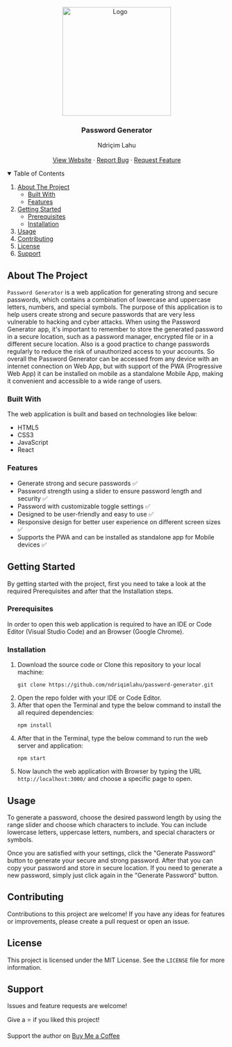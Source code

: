 <!-- PROJECT LOGO -->
<p align="center">
  <img src="https://github.com/ndriqimlahu/ndriqim-lahu-portfolio/blob/main/assets/portfolio/ComingSoon.png" alt="Logo" width="250" height="250">
  <h3 align="center">Password Generator</h3>
  <p align="center">
    Ndriçim Lahu
    <br>
    <br>
    <a href="https://ndriqimlahu.github.io/password-generator">View Website</a>
    ·
    <a href="https://github.com/ndriqimlahu/password-generator/issues">Report Bug</a>
    ·
    <a href="https://github.com/ndriqimlahu/password-generator/issues">Request Feature</a>
  </p>
</p>

<!-- TABLE OF CONTENTS -->
<details open="open">
  <summary>Table of Contents</summary>
  <ol>
    <li>
      <a href="#about-the-project">About The Project</a>
      <ul>
        <li><a href="#built-with">Built With</a></li>
        <li><a href="#built-with">Features</a></li>
      </ul>
    </li>
    <li>
      <a href="#getting-started">Getting Started</a>
      <ul>
        <li><a href="#prerequisites">Prerequisites</a></li>
        <li><a href="#installation">Installation</a></li>
      </ul>
    </li>
    <li><a href="#usage">Usage</a></li>
    <li><a href="#contributing">Contributing</a></li>
    <li><a href="#license">License</a></li>
    <li><a href="#support">Support</a></li>
  </ol>
</details>

## About The Project

`Password Generator` is a web application for generating strong and secure passwords, which contains a combination of lowercase and uppercase letters, numbers, and special symbols. The purpose of this application is to help users create strong and secure passwords that are very less vulnerable to hacking and cyber attacks. 
When using the Password Generator app, it's important to remember to store the generated password in a secure location, such as a password manager, encrypted file or in a different secure location. Also is a good practice to change passwords regularly to reduce the risk of unauthorized access to your accounts.
So overall the Password Generator can be accessed from any device with an internet connection on Web App, but with support of the PWA (Progressive Web App) it can be installed on mobile as a standalone Mobile App, making it convenient and accessible to a wide range of users.

### Built With
The web application is built and based on technologies like below:

* HTML5
* CSS3
* JavaScript
* React

### Features

* Generate strong and secure passwords ✅
* Password strength using a slider to ensure password length and security ✅
* Password with customizable toggle settings ✅
* Designed to be user-friendly and easy to use ✅
* Responsive design for better user experience on different screen sizes ✅
* Supports the PWA and can be installed as standalone app for Mobile devices ✅

## Getting Started

By getting started with the project, first you need to take a look at the required Prerequisites and after that the Installation steps.

### Prerequisites

In order to open this web application is required to have an IDE or Code Editor (Visual Studio Code) and an Browser (Google Chrome).

### Installation

1. Download the source code or Clone this repository to your local machine:
   ```terminal
   git clone https://github.com/ndriqimlahu/password-generator.git
   ```
2. Open the repo folder with your IDE or Code Editor.
3. After that open the Terminal and type the below command to install the all required dependencies:
   ```terminal
   npm install
   ```
4. After that in the Terminal, type the below command to run the web server and application:
    ```terminal
    npm start
    ```
5. Now launch the web application with Browser by typing the URL `http://localhost:3000/` and choose a specific page to open.

## Usage

To generate a password, choose the desired password length by using the range slider and choose which characters to include. You can include lowercase letters, uppercase letters, numbers, and special characters or symbols.

Once you are satisfied with your settings, click the "Generate Password" button to generate your secure and strong password. After that you can copy your password and store in secure location. If you need to generate a new password, simply just click again in the "Generate Password" button.

## Contributing

Contributions to this project are welcome! If you have any ideas for features or improvements, please create a pull request or open an issue.

## License

This project is licensed under the MIT License. See the `LICENSE` file for more information.

## Support

Issues and feature requests are welcome!

Give a ⭐️ if you liked this project!

Support the author on <a href="https://www.buymeacoffee.com/ndriqimlahu">Buy Me a Coffee</a>
